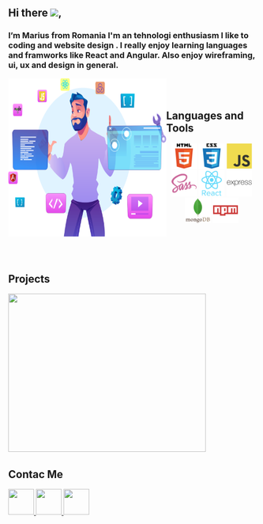 <foreignObject width="100%" height="100%">

<div class="container">

<h2 class="pro">Hi there <img src="https://raw.githubusercontent.com/MartinHeinz/MartinHeinz/master/wave.gif" width="30" />, </h2>
<div class="intro">
  
  <div class ="intro-box" align="center">
    <div class="intro-text" align="left">
      <h3>I’m Marius from Romania I'm an tehnologi enthusiasm  I like to coding and website design . I really enjoy learning languages and framworks like React and Angular. Also enjoy wireframing, ui, ux and design in general.</h3>
    <!-- </div>
    <div class="intro-animate"> -->
      <img src="./Asset 16.svg" alt="my image" height="320" width="320" align="left" />
    </div>
  </div>
</div>

<br>
<br>


<h2 class="pro">Languages and Tools</h2>
<div class="language" align="center">
  <img
    src="https://raw.githubusercontent.com/devicons/devicon/2ae2a900d2f041da66e950e4d48052658d850630/icons/html5/html5-original-wordmark.svg"
    alt="html5"
    class="images"
     height="52" width="52"
  />
  <img
    src="https://raw.githubusercontent.com/devicons/devicon/2ae2a900d2f041da66e950e4d48052658d850630/icons/css3/css3-original-wordmark.svg"
    alt="css3"
    class="images"  
    height="52" width="52"
  />
  <img
    src="https://raw.githubusercontent.com/devicons/devicon/2ae2a900d2f041da66e950e4d48052658d850630/icons/javascript/javascript-original.svg"
    alt="javascript"
    class="images"
     height="52" width="52"
  />
  <img
    src="https://raw.githubusercontent.com/devicons/devicon/2ae2a900d2f041da66e950e4d48052658d850630/icons/sass/sass-original.svg"
    alt="Sass"
    class="images"
     height="52" width="52"
  />
  <img
    src="https://raw.githubusercontent.com/devicons/devicon/2ae2a900d2f041da66e950e4d48052658d850630/icons/react/react-original-wordmark.svg"
    alt="React"
    class="images"
     height="52" width="52"
  />
  <img
    src="https://raw.githubusercontent.com/devicons/devicon/2ae2a900d2f041da66e950e4d48052658d850630/icons/express/express-original-wordmark.svg"
    alt="express"
    class="images"
     height="52" width="52"
  />
  <img
    src="https://raw.githubusercontent.com/devicons/devicon/2ae2a900d2f041da66e950e4d48052658d850630/icons/mongodb/mongodb-original-wordmark.svg"
    alt="mongodb"
    class="images"
     height="52" width="52"
  />
  <img
    src="https://raw.githubusercontent.com/devicons/devicon/2ae2a900d2f041da66e950e4d48052658d850630/icons/npm/npm-original-wordmark.svg"
    alt="npm"
    class="images"
     height="52" width="52"
  />
</div>
</div>

<br>
<br>
<br>
<br>

<div id="text"></div>
 
<script>
document.getElementById("text").innerHTML = "Text added by JavaScript code";
</script>

<h2 class="pro">Projects</h2>
      <div float="left">
          <script>
function ClickRepsonse(){
alert ("clicked the image");
}
</script>

<img src="nexter.gif"  height="320" width="400" onClick="ClickRepsonse()" />
           

<map name="image-map">
    <area target="_self" alt="index" title="index" href="https://github.com/CatrunaMarius/Nexter" coords="84,35,214,71" shape="rect">
</map>
            <!-- <a href="https://github.com/CatrunaMarius/Nexter"> -->
            <!-- <img class="gif" src="nexter.gif"  height="320" width="400"> -->
            <!-- <img class="gif" src="natours.gif"  height="320" width="400"> -->
            <!-- <button width="400">Natours<button>
            <img class="gif" src="trillo.gif"  height="320" width="400">
            <img class="gif" src="e-Shopping.gif" height="320" width="400">
            <img class="gif" src="Secrets.gif"  height="320" width="400">
            <img class="gif" src="TinDog.gif"  height="320" width="400"> -->
      </div>   
  <h2 class="pro">Contac Me</h2>
  <div class = "contact">
    <a href="mailto:catruna.marius.robert@gmail.com"> <img class="images" src="https://cdn.worldvectorlogo.com/logos/official-gmail-icon-2020-.svg" height="52" width="52" /> </a>
    <a href="https://www.linkedin.com/in/catruna-marius-robert-a7088ba7"> <img class="images" src="https://cdn.worldvectorlogo.com/logos/linkedin-icon-2.svg" height="52" width="52" /> </a>
    <a href="https://codesandbox.io/u/catruna.marius.robert"> <img class="images" src="https://cdn4.iconfinder.com/data/icons/logos-brands-5/24/codesandbox-4096.png" height="52" width="52" /> </a>
  </div>
</div>
 


<script src='http://code.jquery.com/jquery-1.4.2.min.js' ></script>
<script type="text/javascript">
document.getElementsByClass('pro').style.backgroundColor = 'RED';
  $(function() {
      var b = $("#button");
      var w = $("#wrapper");
      var l = $("#list");
      b.click(function() {
        if (w.hasClass('open')) {
          w.removeClass('open');
          w.height(0);
        } else {
          w.addClass('open');
          w.height(l.outerHeight(true));
        }
      });
    });
</script>
</foreignObject>